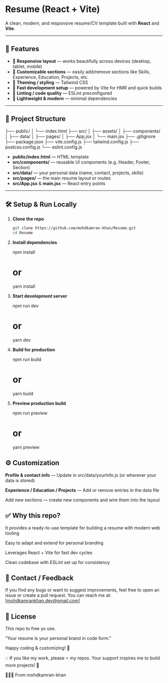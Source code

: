 # Resume (React + Vite)

A clean, modern, and responsive resume/CV template built with **React** and **Vite**.

---

## 🚀 Features

- 🔹 **Responsive layout** — works beautifully across devices (desktop, tablet, mobile)  
- 🔹 **Customizable sections** — easily add/remove sections like Skills, Experience, Education, Projects, etc.  
- 🔹 **Theming / styling** — Tailwind CSS
- 🔹 **Fast development setup** — powered by Vite for HMR and quick builds  
- 🔹 **Linting / code quality** — ESLint preconfigured  
- 🔹 **Lightweight & modern** — minimal dependencies  

---

## 📂 Project Structure

├── public/
│ └── index.html
├── src/
│ ├── assets/
│ ├── components/
│ ├── data/
│ ├── pages/
│ ├── App.jsx
│ └── main.jsx
├── .gitignore
├── package.json
├── vite.config.js
├── tailwind.config.js
├── postcss.config.js
└── eslint.config.js

- **public/index.html** — HTML template  
- **src/components/** — reusable UI components (e.g. Header, Footer, Section)  
- **src/data/** — your personal data (name, contact, projects, skills)  
- **src/pages/** — the main resume layout or routes  
- **src/App.jsx** & **main.jsx** — React entry points  

---

## 🛠️ Setup & Run Locally

1. **Clone the repo**

   ```bash
   git clone https://github.com/mohdkamran-khan/Resume.git
   cd Resume

2. **Install dependencies**

   npm install
   # or
   yarn install

3. **Start development server**

   npm run dev
   # or
   yarn dev

4. **Build for production**

   npm run build
   # or
   yarn build

5. **Preview production build**

   npm run preview
   # or
   yarn preview

## ⚙️ Customization

**Profile & contact info** — Update in src/data/yourInfo.js (or wherever your data is stored)

**Experience / Education / Projects** — Add or remove entries in the data file

Add new sections — create new components and wire them into the layout

## ✅ Why this repo?

It provides a ready-to-use template for building a resume with modern web tooling

Easy to adapt and extend for personal branding

Leverages React + Vite for fast dev cycles

Clean codebase with ESLint set up for consistency

## 📧 Contact / Feedback

If you find any bugs or want to suggest improvements, feel free to open an issue or create a pull request.
You can reach me at: [mohdkamrankhan.dev@gmail.com]

## 📜 License

This repo to free yo use.

“Your resume is your personal brand in code form.”

Happy coding & customizing! 🎨

💡 If you like my work, please ⭐ my repos. Your support inspires me to build more projects! 🚀

👨🏻‍💻 From mohdkamran-khan

